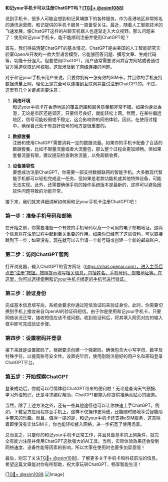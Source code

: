 **和记your手机卡可以注册ChatGPT吗？[[TG💪+ @esim1088](https://t.me/s/esim1088)]**

说到手机卡，很多人可能会想到和记黄埔旗下的各种服务。作为香港地区非常知名的通讯运营商，和记提供的手机卡服务一直备受关注。最近，随着人工智能技术的飞速发展，像ChatGPT这样的AI聊天机器人也逐渐走入大众视野。那么问题来了：使用和记your手机卡，能不能顺利注册并使用ChatGPT呢？

首先，我们得搞清楚ChatGPT的基本情况。ChatGPT是由美国的人工智能研究实验室OpenAI开发的一款大型语言模型，它能够回答问题、撰写文章、生成代码等，功能十分强大。但要使用ChatGPT，用户通常需要访问其官方网站或者通过官方渠道获取访问权限。这就涉及到了网络连接的问题。

对于和记your手机卡用户来说，只要你拥有一张有效的SIM卡，并且你的手机支持数据流量上网，理论上是完全可以连接到互联网并尝试注册ChatGPT的。不过，这里有几个关键点需要注意：

1. **网络环境**  
   和记your手机卡在香港地区的覆盖范围和服务质量都非常不错。如果你身处香港，无论是市区还是郊区，只要信号良好，就能轻松上网。然而，在某些偏远地区，信号可能较弱或不稳定，这会影响你的网络体验。因此，在使用过程中，确保自己处于有良好信号的地方是很重要的。

2. **数据套餐**  
   注册和使用ChatGPT需要消耗一定的数据流量。如果你的手机卡配备了合适的数据套餐，比如不限量流量或者大流量包，那么整个过程会更加顺畅。但如果套餐流量有限，建议提前检查剩余流量，以免超额收费。

3. **设备兼容性**  
   要想成功注册ChatGPT，你需要一部支持数据联网的智能手机。大多数现代智能手机都可以轻松完成这一任务，但如果是老款功能机或其他特殊设备，可能无法实现。此外，还需要确保手机的操作系统版本是最新的，这样可以避免因软件问题导致的功能异常。

接下来，我们就来详细讲解如何用和记your手机卡注册ChatGPT吧！

### 第一步：准备手机号码和邮箱
在开始之前，你需要准备一个有效的手机号码以及一个可用的电子邮箱地址。这两个信息将在注册过程中起到至关重要的作用。如果你已经有了这些资料，可以直接跳到下一步；如果没有，现在就可以去申请一个新号码或创建一个新的邮箱账户。

### 第二步：访问ChatGPT官网
打开浏览器，输入ChatGPT的官方网址（https://chat.openai.com），进入主页后点击“注册”按钮。按照提示填写相关信息，包括姓名、手机号码、邮箱地址等。在这里，你可以选择使用和记your手机卡绑定的手机号进行验证。

### 第三步：验证身份
完成基本信息填写后，系统会要求你通过短信验证码来验证身份。此时，你需要切换到手机上接收来自OpenAI的验证码短信。由于你是使用和记your手机卡，只要网络状况正常，接收短信应该不成问题。收到验证码后，将其填入网页对应的输入框中即可完成验证步骤。

### 第四步：设置密码并登录
接下来就是设置密码了。根据要求创建一个强密码，确保包含大小写字母、数字及特殊字符，以提高账号安全性。设置完毕后，使用刚刚注册好的用户名和密码登录ChatGPT平台。

### 第五步：开始探索ChatGPT
登录成功后，你就可以尽情体验ChatGPT带来的便利啦！无论是查询天气预报、学习外语知识，还是寻求编程帮助，ChatGPT都能为你提供准确而贴心的服务。

当然，除了上述方法之外，还有一些其他途径也可以让你快速上手ChatGPT。例如，下载官方应用程序至手机上，这样不仅操作更简便，还能随时随地享受智能助手带来的乐趣。而且，值得一提的是，和记your手机卡还支持eSIM服务，这意味着即使没有实体SIM卡，你也能轻松接入网络，进一步拓宽了使用场景。

总而言之，只要你的和记your手机卡正常工作，并且具备基本的上网条件，就完全有能力注册并使用ChatGPT这款强大的AI工具。当然，实际体验效果还会受到网络速度、设备性能等因素的影响，所以大家在使用时也要多加留意哦！

最后，别忘了关注[TG💪+ @esim1088](https://t.me/s/esim1088)，了解更多关于手机卡和科技前沿的信息。希望这篇文章能对你有所帮助，祝大家玩转ChatGPT，畅享智能生活！

[[TG💪+ @esim1088](https://t.me/s/esim1088) ![Image](https://i.postimg.cc/4NQfJmqS/Snipaste-2025-05-13-00-14-12.png)]
